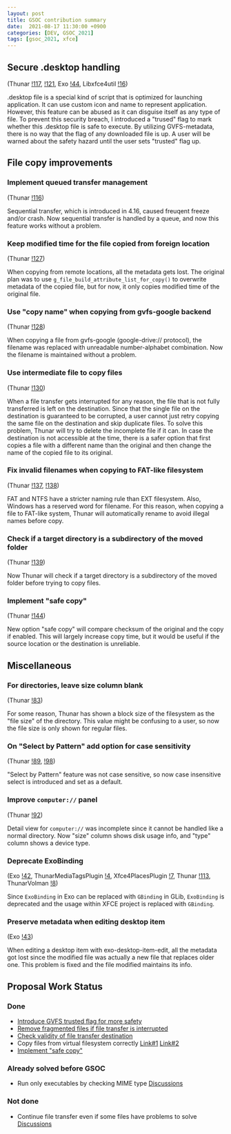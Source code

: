 ```yaml
---
layout: post
title: GSOC contribution summary
date:  2021-08-17 11:30:00 +0900
categories: [DEV, GSOC_2021]
tags: [gsoc_2021, xfce]
---
```


## Secure .desktop handling <a name="desktop"></a>

(Thunar
[!117](https://gitlab.xfce.org/xfce/thunar/-/merge_requests/117),
[!121](https://gitlab.xfce.org/xfce/thunar/-/merge_requests/121),
Exo
[!44](https://gitlab.xfce.org/xfce/exo/-/merge_requests/44),
Libxfce4util
[!16](https://gitlab.xfce.org/xfce/libxfce4util/-/merge_requests/16))

.desktop file is a special kind of script that is optimized for launching application. It can use custom icon and name to represent application. However, this feature can be abused as it can disguise itself as any type of file. To prevent this security breach, I introduced a "trused" flag to mark whether this .desktop file is safe to execute. By utilizing GVFS-metadata, there is no way that the flag of any downloaded file is up. A user will be warned about the safety hazard until the user sets "trusted" flag up.

## File copy improvements

### Implement queued transfer management

(Thunar
[!116](https://gitlab.xfce.org/xfce/thunar/-/merge_requests/116))

Sequential transfer, which is introduced in 4.16, caused freuqent freeze and/or crash. Now sequential transfer is handled by a queue, and now this feature works without a problem.

### Keep modified time for the file copied from foreign location <a name="metadata"></a>

(Thunar
[!127](https://gitlab.xfce.org/xfce/thunar/-/merge_requests/127))

When copying from remote locations, all the metadata gets lost. The original plan was to use `g_file_build_attribute_list_for_copy()` to overwrite metadata of the copied file, but for now, it only copies modified time of the original file.

### Use "copy name" when copying from gvfs-google backend <a name="gvfsgoogle"></a>

(Thunar
[!128](https://gitlab.xfce.org/xfce/thunar/-/merge_requests/128))

When copying a file from gvfs-google (google-drive:// protocol), the filename was replaced with unreadable number-alphabet combination. Now the filename is maintained without a problem.

### Use intermediate file to copy files <a name="frag"></a>

(Thunar
[!130](https://gitlab.xfce.org/xfce/thunar/-/merge_requests/130))

When a file transfer gets interrupted for any reason, the file that is not fully transferred is left on the destination. Since that the single file on the destination is guaranteed to be corrupted, a user cannot just retry copying the same file on the destination and skip duplicate files. To solve this problem, Thunar will try to delete the incomplete file if it can. In case the destination is not accessible at the time, there is a safer option that first copies a file with a different name than the original and then change the name of the copied file to its original.

### Fix invalid filenames when copying to FAT-like filesystem

(Thunar
[!137](https://gitlab.xfce.org/xfce/thunar/-/merge_requests/137),
[!138](https://gitlab.xfce.org/xfce/thunar/-/merge_requests/138))

FAT and NTFS have a stricter naming rule than EXT filesystem. Also, Windows has a reserved word for filename. For this reason, when copying a file to FAT-like system, Thunar will automatically rename to avoid illegal names before copy.

### Check if a target directory is a subdirectory of the moved folder <a name="valid"></a>

(Thunar
[!139](https://gitlab.xfce.org/xfce/thunar/-/merge_requests/139))

Now Thunar will check if a target directory is a subdirectory of the moved folder before trying to copy files.

### Implement "safe copy" <a name="safecopy"></a>

(Thunar
[!144](https://gitlab.xfce.org/xfce/thunar/-/merge_requests/144))

New option "safe copy" will compare checksum of the original and the copy if enabled. This will largely increase copy time, but it would be useful if the source location or the destination is unreliable.



## Miscellaneous

### For directories, leave size column blank

(Thunar
[!83](https://gitlab.xfce.org/xfce/thunar/-/merge_requests/83))

For some reason, Thunar has shown a block size of the filesystem as the "file size" of the directory. This value might be confusing to a user, so now the file size is only shown for regular files.

### On "Select by Pattern" add option for case sensitivity

(Thunar
[!89](https://gitlab.xfce.org/xfce/thunar/-/merge_requests/89),
[!98](https://gitlab.xfce.org/xfce/thunar/-/merge_requests/98))

"Select by Pattern" feature was not case sensitive, so now case insensitive select is introduced and set as a default.

### Improve `computer://` panel

(Thunar
[!92](https://gitlab.xfce.org/xfce/thunar/-/merge_requests/92))

Detail view for `computer://` was incomplete since it cannot be handled like a normal directory. Now "size" column shows disk usage info, and "type" column shows a device type.

### Deprecate ExoBinding

(Exo
[!42](https://gitlab.xfce.org/xfce/exo/-/merge_requests/42),
ThunarMediaTagsPlugin
[!4](https://gitlab.xfce.org/thunar-plugins/thunar-media-tags-plugin/-/merge_requests/4),
Xfce4PlacesPlugin
[!7](https://gitlab.xfce.org/panel-plugins/xfce4-places-plugin/-/merge_requests/7),
Thunar
[!113](https://gitlab.xfce.org/xfce/thunar/-/merge_requests/113),
ThunarVolman
[!8](https://gitlab.xfce.org/xfce/thunar-volman/-/merge_requests/8))

Since `ExoBinding` in Exo can be replaced with `GBinding` in GLib, `ExoBinding` is deprecated and the usage within XFCE project is replaced with `GBinding`.

### Preserve metadata when editing desktop item
(Exo
[!43](https://gitlab.xfce.org/xfce/exo/-/merge_requests/43))

When editing a desktop item with exo-desktop-item-edit, all the metadata got lost since the modified file was actually a new file that replaces older one. This problem is fixed and the file modified maintains its info.



## Proposal Work Status

### Done

* [Introduce GVFS trusted flag for more safety](#desktop)
* [Remove fragmented files if file transfer is interrupted](#frag)
* [Check validity of file transfer destination](#valid)
* Copy files from virtual filesystem correctly [Link#1](#gvfsgoogle) [Link#2](#metadata)
* [Implement "safe copy"](#safecopy)

### Already solved before GSOC

* Run only executables by checking MIME type [Discussions](https://gitlab.xfce.org/xfce/thunar/-/issues/177)

### Not done

* Continue file transfer even if some files have problems to solve [Discussions](https://gitlab.xfce.org/xfce/thunar/-/issues/88)
